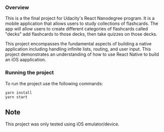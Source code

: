 ### Overview

This is a the final project for Udacity's React Nanodegree program. It is a mobile application that allows users to study collections of flashcards. The app will allow users to create different categories of flashcards called "decks" add flashcards to those decks, then take quizzes on those decks.

This project encompasses the fundamental aspects of building a native application including handling infinite lists, routing, and user input. This project demonstrates an understanding of how to use React Native to build an iOS aapplication.

###  Running the project

To run the project use the following commands:

```
yarn install
yarn start
```

## Note

This project was only tested using iOS emulator/device.